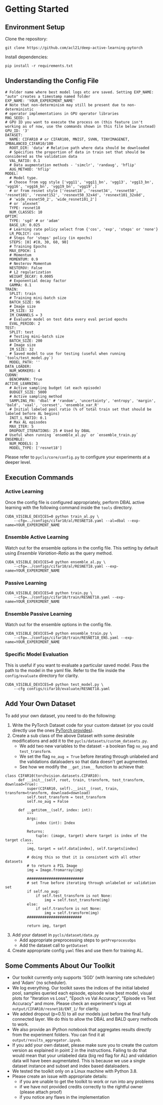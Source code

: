 # Getting Started

## Environment Setup

Clone the repository:

```
git clone https://github.com/acl21/deep-active-learning-pytorch
```

Install dependencies:

```
pip install -r requirements.txt
```

## Understanding the Config File
```
# Folder name where best model logs etc are saved. Setting EXP_NAME: "auto" creates a timestamp named folder
EXP_NAME: 'YOUR_EXPERIMENT_NAME'
# Note that non-determinism may still be present due to non-deterministic
# operator implementations in GPU operator libraries
RNG_SEED: 1
# GPU ID you want to execute the process on (this feature isn't working as of now, use the commands shown in this file below instead)
GPU_ID: '3'
DATASET:
  NAME: CIFAR10 # or CIFAR100, MNIST, SVHN, TINYIMAGENET, IMBALANCED_CIFAR10/100
  ROOT_DIR: 'data' # Relative path where data should be downloaded
  # Specifies the proportion of data in train set that should be considered as the validation data
  VAL_RATIO: 0.1
  # Data augmentation methods - 'simclr', 'randaug', 'hflip'
  AUG_METHOD: 'hflip' 
MODEL:
  # Model type. 
  # Choose from vgg style ['vgg11', 'vgg11_bn', 'vgg13', 'vgg13_bn', 'vgg16', 'vgg16_bn', 'vgg19_bn', 'vgg19',]
  # or from resnet style ['resnet18', 'resnet34', 'resnet50', 'resnet101', 'resnet152', 'resnext50_32x4d', 'resnext101_32x8d', 
  # 'wide_resnet50_2', 'wide_resnet101_2']
  # or `alexnet`
  TYPE: resnet18
  NUM_CLASSES: 10
OPTIM:
  TYPE: 'sgd' # or 'adam'
  BASE_LR: 0.025
  # Learning rate policy select from {'cos', 'exp', 'steps' or 'none'}
  LR_POLICY: cos
  # Steps for 'steps' policy (in epochs)
  STEPS: [0] #[0, 30, 60, 90]
  # Training Epochs
  MAX_EPOCH: 1
  # Momentum
  MOMENTUM: 0.9
  # Nesterov Momentum
  NESTEROV: False
  # L2 regularization
  WEIGHT_DECAY: 0.0005
  # Exponential decay factor
  GAMMA: 0.1
TRAIN:
  SPLIT: train
  # Training mini-batch size
  BATCH_SIZE: 96
  # Image size
  IM_SIZE: 32
  IM_CHANNELS = 3
  # Evaluate model on test data every eval period epochs
  EVAL_PERIOD: 2
TEST:
  SPLIT: test
  # Testing mini-batch size
  BATCH_SIZE: 200
  # Image size
  IM_SIZE: 32
  # Saved model to use for testing (useful when running `tools/test_model.py`)
  MODEL_PATH: ''
DATA_LOADER:
  NUM_WORKERS: 4
CUDNN:
  BENCHMARK: True
ACTIVE_LEARNING:
  # Active sampling budget (at each episode)
  BUDGET_SIZE: 5000
  # Active sampling method
  SAMPLING_FN: 'dbal' # 'random', 'uncertainty', 'entropy', 'margin', 'bald', 'vaal', 'coreset', 'ensemble_var_R'
  # Initial labeled pool ratio (% of total train set that should be labeled before AL begins)
  INIT_L_RATIO: 0.1
  # Max AL episodes
  MAX_ITER: 5
  DROPOUT_ITERATIONS: 25 # Used by DBAL
# Useful when running `ensemble_al.py` or `ensemble_train.py`
ENSEMBLE: 
  NUM_MODELS: 3
  MODEL_TYPE: ['resnet18']
```

Please refer to `pycls/core/config.py` to configure your experiments at a deeper level. 


## Execution Commands
### Active Learning
Once the config file is configured appropriately, perform DBAL active learning with the following command inside the `tools` directory. 

```
CUDA_VISIBLE_DEVICES=0 python train_al.py \
    --cfg=../configs/cifar10/al/RESNET18.yaml --al=dbal --exp-name=YOUR_EXPERIMENT_NAME
```

### Ensemble Active Learning 

Watch out for the ensemble options in the config file. This setting by default using _Ensemble Variation-Ratio_ as the query method. 

```
CUDA_VISIBLE_DEVICES=0 python ensemble_al.py \
    --cfg=../configs/cifar10/al/RESNET18.yaml --exp-name=YOUR_EXPERIMENT_NAME
```

### Passive Learning

```
CUDA_VISIBLE_DEVICES=0 python train.py \
    --cfg=../configs/cifar10/train/RESNET18.yaml --exp-name=YOUR_EXPERIMENT_NAME
```

### Ensemble Passive Learning

Watch out for the ensemble options in the config file.

```
CUDA_VISIBLE_DEVICES=0 python ensemble_train.py \
    --cfg=../configs/cifar10/train/RESNET18_ENS.yaml --exp-name=YOUR_EXPERIMENT_NAME
```

### Specific Model Evaluation

This is useful if you want to evaluate a particular saved model. Pass the path to the model in the yaml file. Refer to the file inside the `config/evaluate` directory for clarity. 

```
CUDA_VISIBLE_DEVICES=0 python test_model.py \
    --cfg configs/cifar10/evaluate/RESNET18.yaml
```


## Add Your Own Dataset 

To add your own dataset, you need to do the following: 
1. Write the PyTorch Dataset code for your custom dataset (or you could directly use the ones [PyTorch provides](https://pytorch.org/vision/stable/datasets.html)). 
2. Create a sub class of the above Dataset with some desirable modifications and add it to the `pycls/datasets/custom_datasets.py`.
    * We add two new variables to the dataset - a boolean flag `no_aug` and `test_transform`. 
    * We set the flag `no_aug = True` before iterating through unlabeled and the validations dataloaders so that data doesn't get augmented. 
    * See how we modify the `__get_item__` function to achieve that:
```
class CIFAR10(torchvision.datasets.CIFAR10):
      def __init__(self, root, train, transform, test_transform, download=True):
          super(CIFAR10, self).__init__(root, train, transform=transform, download=download)
          self.test_transform = test_transform
          self.no_aug = False
  
      def __getitem__(self, index: int):
          """
          Args:
              index (int): Index
  
          Returns:
              tuple: (image, target) where target is index of the target class.
          """
          img, target = self.data[index], self.targets[index]
  
          # doing this so that it is consistent with all other datasets
          # to return a PIL Image
          img = Image.fromarray(img)
          
          ##########################
          # set True before iterating through unlabeled or validation set
          if self.no_aug: 
              if self.test_transform is not None:
                  img = self.test_transform(img)            
          else:
              if self.transform is not None:
                  img = self.transform(img)
          #########################
          
          return img, target
```
3. Add your dataset in `pycls/dataset/data.py` 
    * Add appropriate preprocessing steps to `getPreprocessOps` 
    * Add the dataset call to `getDataset`
4. Create appropriate config `yaml` files and use them for training AL.


## Some Comments About Our Toolkit
* Our toolkit currently only supports 'SGD' (with learning rate scheduler)  and 'Adam' (no scheduler). 
* We log everything. Our toolkit saves the indices of the initial labeled pool, samples queried each episode, episode wise best model, visual plots for "Iteration vs Loss", "Epoch vs Val Accuracy", "Episode vs Test Accuracy" and more. Please check an experiment's logs at `output/CIFAR10/resnet18/ENT_1/` for clarity.
* We added dropout (p=0.5) to all our models just before the final fully connected layer. We do this to allow the DBAL and BALD query methods to work.
* We also provide an iPython notebook that aggregates results directly from the experiment folders. You can find it at `output/results_aggregator.ipynb`. 
* If you add your own dataset, please make sure you to create the custom version as explained in point 2 in the instructions. Failing to do that would mean that your unlabeled data (big red flag for AL) and validation data will have been augmentated. This is because we use a single dataset instance and subset and index based dataloaders.   
* We tested the toolkit only on a Linux machine with Python 3.8.
* Please create an issue with appropriate details:
  * if you are unable to get the toolkit to work or run into any problems
  * if we have not provided credits correctly to the rightful owner (please attach proof)
  * if you notice any flaws in the implementation
